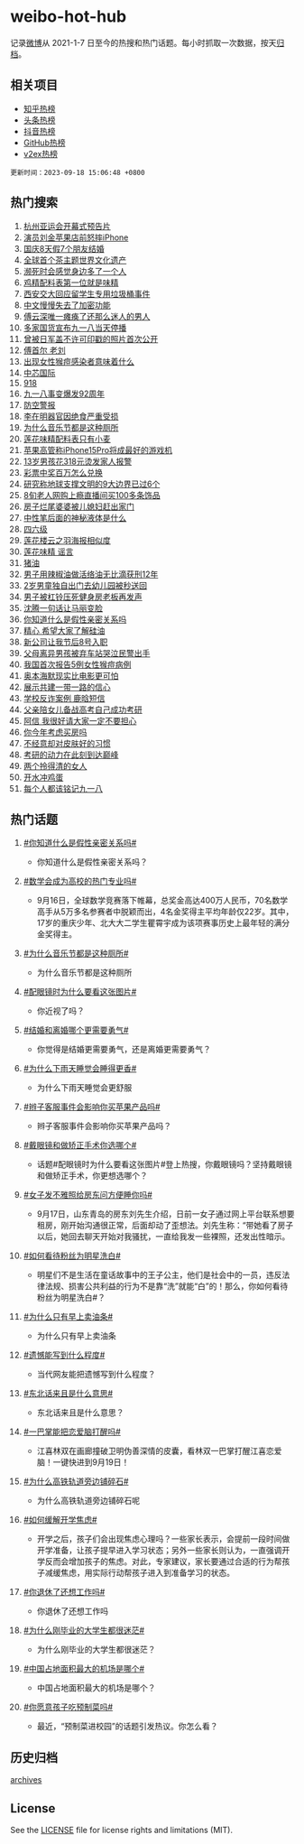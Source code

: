 # weibo-hot-hub

记录[微博](https://www.weibo.com)从 2021-1-7 日至今的热搜和热门话题。每小时抓取一次数据，按天[归档](archives)。

## 相关项目

- [知乎热榜](https://github.com/lonnyzhang423/zhihu-hot-hub)
- [头条热榜](https://github.com/lonnyzhang423/toutiao-hot-hub)
- [抖音热榜](https://github.com/lonnyzhang423/douyin-hot-hub)
- [GitHub热榜](https://github.com/lonnyzhang423/github-hot-hub)
- [v2ex热榜](https://github.com/lonnyzhang423/v2ex-hot-hub)


`更新时间：2023-09-18 15:06:48 +0800`

## 热门搜索

1. [杭州亚运会开幕式预告片](https://m.weibo.cn/search?containerid=100103type%3D1%26t%3D10%26q%3D%23%E6%9D%AD%E5%B7%9E%E4%BA%9A%E8%BF%90%E4%BC%9A%E5%BC%80%E5%B9%95%E5%BC%8F%E9%A2%84%E5%91%8A%E7%89%87%23&stream_entry_id=51&isnewpage=1&extparam=seat%3D1%26pos%3D0%26c_type%3D51%26dgr%3D0%26cate%3D10103%26stream_entry_id%3D51%26filter_type%3Drealtimehot%26display_time%3D1695020807%26pre_seqid%3D1695020807382922664169)
1. [演员刘金苹果店前怒摔iPhone](https://m.weibo.cn/search?containerid=100103type%3D1%26t%3D10%26q%3D%23%E6%BC%94%E5%91%98%E5%88%98%E9%87%91%E8%8B%B9%E6%9E%9C%E5%BA%97%E5%89%8D%E6%80%92%E6%91%94iPhone%23&stream_entry_id=31&isnewpage=1&extparam=seat%3D1%26pos%3D0%26c_type%3D31%26cate%3D5001%26dgr%3D0%26realpos%3D1%26lcate%3D5001%26flag%3D1%26band_rank%3D1%26filter_type%3Drealtimehot%26stream_entry_id%3D31%26q%3D%2523%25E6%25BC%2594%25E5%2591%2598%25E5%2588%2598%25E9%2587%2591%25E8%258B%25B9%25E6%259E%259C%25E5%25BA%2597%25E5%2589%258D%25E6%2580%2592%25E6%2591%2594iPhone%2523%26display_time%3D1695020807%26pre_seqid%3D1695020807382922664169)
1. [国庆8天假7个朋友结婚](https://m.weibo.cn/search?containerid=100103type%3D1%26t%3D10%26q%3D%23%E5%9B%BD%E5%BA%868%E5%A4%A9%E5%81%877%E4%B8%AA%E6%9C%8B%E5%8F%8B%E7%BB%93%E5%A9%9A%23&stream_entry_id=31&isnewpage=1&extparam=seat%3D1%26pos%3D1%26c_type%3D31%26cate%3D5001%26dgr%3D0%26realpos%3D2%26lcate%3D5001%26flag%3D2%26band_rank%3D2%26filter_type%3Drealtimehot%26stream_entry_id%3D31%26q%3D%2523%25E5%259B%25BD%25E5%25BA%25868%25E5%25A4%25A9%25E5%2581%25877%25E4%25B8%25AA%25E6%259C%258B%25E5%258F%258B%25E7%25BB%2593%25E5%25A9%259A%2523%26display_time%3D1695020807%26pre_seqid%3D1695020807382922664169)
1. [全球首个茶主题世界文化遗产](https://m.weibo.cn/search?containerid=100103type%3D1%26t%3D10%26q%3D%23%E5%85%A8%E7%90%83%E9%A6%96%E4%B8%AA%E8%8C%B6%E4%B8%BB%E9%A2%98%E4%B8%96%E7%95%8C%E6%96%87%E5%8C%96%E9%81%97%E4%BA%A7%23&stream_entry_id=31&isnewpage=1&extparam=seat%3D1%26pos%3D2%26c_type%3D31%26cate%3D5001%26dgr%3D0%26realpos%3D3%26lcate%3D5001%26flag%3D0%26band_rank%3D3%26filter_type%3Drealtimehot%26stream_entry_id%3D31%26q%3D%2523%25E5%2585%25A8%25E7%2590%2583%25E9%25A6%2596%25E4%25B8%25AA%25E8%258C%25B6%25E4%25B8%25BB%25E9%25A2%2598%25E4%25B8%2596%25E7%2595%258C%25E6%2596%2587%25E5%258C%2596%25E9%2581%2597%25E4%25BA%25A7%2523%26display_time%3D1695020807%26pre_seqid%3D1695020807382922664169)
1. [濒死时会感觉身边多了一个人](https://m.weibo.cn/search?containerid=100103type%3D1%26t%3D10%26q%3D%E6%BF%92%E6%AD%BB%E6%97%B6%E4%BC%9A%E6%84%9F%E8%A7%89%E8%BA%AB%E8%BE%B9%E5%A4%9A%E4%BA%86%E4%B8%80%E4%B8%AA%E4%BA%BA&stream_entry_id=31&isnewpage=1&extparam=seat%3D1%26pos%3D3%26c_type%3D31%26cate%3D5001%26dgr%3D0%26realpos%3D4%26lcate%3D5001%26flag%3D0%26band_rank%3D4%26filter_type%3Drealtimehot%26stream_entry_id%3D31%26q%3D%25E6%25BF%2592%25E6%25AD%25BB%25E6%2597%25B6%25E4%25BC%259A%25E6%2584%259F%25E8%25A7%2589%25E8%25BA%25AB%25E8%25BE%25B9%25E5%25A4%259A%25E4%25BA%2586%25E4%25B8%2580%25E4%25B8%25AA%25E4%25BA%25BA%26display_time%3D1695020807%26pre_seqid%3D1695020807382922664169)
1. [鸡精配料表第一位就是味精](https://m.weibo.cn/search?containerid=100103type%3D1%26t%3D10%26q%3D%E9%B8%A1%E7%B2%BE%E9%85%8D%E6%96%99%E8%A1%A8%E7%AC%AC%E4%B8%80%E4%BD%8D%E5%B0%B1%E6%98%AF%E5%91%B3%E7%B2%BE&stream_entry_id=31&isnewpage=1&extparam=seat%3D1%26pos%3D4%26c_type%3D31%26cate%3D5001%26dgr%3D0%26realpos%3D5%26lcate%3D5001%26flag%3D1%26band_rank%3D5%26filter_type%3Drealtimehot%26stream_entry_id%3D31%26q%3D%25E9%25B8%25A1%25E7%25B2%25BE%25E9%2585%258D%25E6%2596%2599%25E8%25A1%25A8%25E7%25AC%25AC%25E4%25B8%2580%25E4%25BD%258D%25E5%25B0%25B1%25E6%2598%25AF%25E5%2591%25B3%25E7%25B2%25BE%26display_time%3D1695020807%26pre_seqid%3D1695020807382922664169)
1. [西安交大回应留学生专用垃圾桶事件](https://m.weibo.cn/search?containerid=100103type%3D1%26t%3D10%26q%3D%23%E8%A5%BF%E5%AE%89%E4%BA%A4%E5%A4%A7%E5%9B%9E%E5%BA%94%E7%95%99%E5%AD%A6%E7%94%9F%E4%B8%93%E7%94%A8%E5%9E%83%E5%9C%BE%E6%A1%B6%E4%BA%8B%E4%BB%B6%23&stream_entry_id=31&isnewpage=1&extparam=seat%3D1%26pos%3D5%26c_type%3D31%26cate%3D5001%26dgr%3D0%26realpos%3D6%26lcate%3D5001%26flag%3D0%26band_rank%3D6%26filter_type%3Drealtimehot%26stream_entry_id%3D31%26q%3D%2523%25E8%25A5%25BF%25E5%25AE%2589%25E4%25BA%25A4%25E5%25A4%25A7%25E5%259B%259E%25E5%25BA%2594%25E7%2595%2599%25E5%25AD%25A6%25E7%2594%259F%25E4%25B8%2593%25E7%2594%25A8%25E5%259E%2583%25E5%259C%25BE%25E6%25A1%25B6%25E4%25BA%258B%25E4%25BB%25B6%2523%26display_time%3D1695020807%26pre_seqid%3D1695020807382922664169)
1. [中文慢慢失去了加密功能](https://m.weibo.cn/search?containerid=100103type%3D1%26t%3D10%26q%3D%E4%B8%AD%E6%96%87%E6%85%A2%E6%85%A2%E5%A4%B1%E5%8E%BB%E4%BA%86%E5%8A%A0%E5%AF%86%E5%8A%9F%E8%83%BD&stream_entry_id=31&isnewpage=1&extparam=seat%3D1%26pos%3D6%26c_type%3D31%26cate%3D5001%26dgr%3D0%26realpos%3D7%26lcate%3D5001%26flag%3D0%26band_rank%3D7%26filter_type%3Drealtimehot%26stream_entry_id%3D31%26q%3D%25E4%25B8%25AD%25E6%2596%2587%25E6%2585%25A2%25E6%2585%25A2%25E5%25A4%25B1%25E5%258E%25BB%25E4%25BA%2586%25E5%258A%25A0%25E5%25AF%2586%25E5%258A%259F%25E8%2583%25BD%26display_time%3D1695020807%26pre_seqid%3D1695020807382922664169)
1. [傅云深唯一瘫痪了还那么迷人的男人](https://m.weibo.cn/search?containerid=100103type%3D1%26t%3D10%26q%3D%23%E5%82%85%E4%BA%91%E6%B7%B1%E5%94%AF%E4%B8%80%E7%98%AB%E7%97%AA%E4%BA%86%E8%BF%98%E9%82%A3%E4%B9%88%E8%BF%B7%E4%BA%BA%E7%9A%84%E7%94%B7%E4%BA%BA%23&stream_entry_id=31&isnewpage=1&extparam=seat%3D1%26pos%3D7%26c_type%3D31%26cate%3D5001%26dgr%3D0%26realpos%3D8%26lcate%3D5001%26flag%3D1%26band_rank%3D8%26filter_type%3Drealtimehot%26stream_entry_id%3D31%26q%3D%2523%25E5%2582%2585%25E4%25BA%2591%25E6%25B7%25B1%25E5%2594%25AF%25E4%25B8%2580%25E7%2598%25AB%25E7%2597%25AA%25E4%25BA%2586%25E8%25BF%2598%25E9%2582%25A3%25E4%25B9%2588%25E8%25BF%25B7%25E4%25BA%25BA%25E7%259A%2584%25E7%2594%25B7%25E4%25BA%25BA%2523%26display_time%3D1695020807%26pre_seqid%3D1695020807382922664169)
1. [多家国货宣布九一八当天停播](https://m.weibo.cn/search?containerid=100103type%3D1%26t%3D10%26q%3D%23%E5%A4%9A%E5%AE%B6%E5%9B%BD%E8%B4%A7%E5%AE%A3%E5%B8%83%E4%B9%9D%E4%B8%80%E5%85%AB%E5%BD%93%E5%A4%A9%E5%81%9C%E6%92%AD%23&stream_entry_id=31&isnewpage=1&extparam=seat%3D1%26pos%3D8%26c_type%3D31%26cate%3D5001%26dgr%3D0%26realpos%3D9%26lcate%3D5001%26flag%3D0%26band_rank%3D9%26filter_type%3Drealtimehot%26stream_entry_id%3D31%26q%3D%2523%25E5%25A4%259A%25E5%25AE%25B6%25E5%259B%25BD%25E8%25B4%25A7%25E5%25AE%25A3%25E5%25B8%2583%25E4%25B9%259D%25E4%25B8%2580%25E5%2585%25AB%25E5%25BD%2593%25E5%25A4%25A9%25E5%2581%259C%25E6%2592%25AD%2523%26display_time%3D1695020807%26pre_seqid%3D1695020807382922664169)
1. [曾被日军盖不许可印戳的照片首次公开](https://m.weibo.cn/search?containerid=100103type%3D1%26t%3D10%26q%3D%23%E6%9B%BE%E8%A2%AB%E6%97%A5%E5%86%9B%E7%9B%96%E4%B8%8D%E8%AE%B8%E5%8F%AF%E5%8D%B0%E6%88%B3%E7%9A%84%E7%85%A7%E7%89%87%E9%A6%96%E6%AC%A1%E5%85%AC%E5%BC%80%23&stream_entry_id=31&isnewpage=1&extparam=seat%3D1%26pos%3D9%26c_type%3D31%26cate%3D5001%26dgr%3D0%26realpos%3D10%26lcate%3D5001%26flag%3D0%26band_rank%3D10%26filter_type%3Drealtimehot%26stream_entry_id%3D31%26q%3D%2523%25E6%259B%25BE%25E8%25A2%25AB%25E6%2597%25A5%25E5%2586%259B%25E7%259B%2596%25E4%25B8%258D%25E8%25AE%25B8%25E5%258F%25AF%25E5%258D%25B0%25E6%2588%25B3%25E7%259A%2584%25E7%2585%25A7%25E7%2589%2587%25E9%25A6%2596%25E6%25AC%25A1%25E5%2585%25AC%25E5%25BC%2580%2523%26display_time%3D1695020807%26pre_seqid%3D1695020807382922664169)
1. [傅首尔 老刘](https://m.weibo.cn/search?containerid=100103type%3D1%26t%3D10%26q%3D%E5%82%85%E9%A6%96%E5%B0%94+%E8%80%81%E5%88%98&stream_entry_id=31&isnewpage=1&extparam=seat%3D1%26pos%3D10%26c_type%3D31%26cate%3D5001%26dgr%3D0%26realpos%3D11%26lcate%3D5001%26flag%3D2%26band_rank%3D11%26filter_type%3Drealtimehot%26stream_entry_id%3D31%26q%3D%25E5%2582%2585%25E9%25A6%2596%25E5%25B0%2594%2520%25E8%2580%2581%25E5%2588%2598%26display_time%3D1695020807%26pre_seqid%3D1695020807382922664169)
1. [出现女性猴痘感染者意味着什么](https://m.weibo.cn/search?containerid=100103type%3D1%26t%3D10%26q%3D%23%E5%87%BA%E7%8E%B0%E5%A5%B3%E6%80%A7%E7%8C%B4%E7%97%98%E6%84%9F%E6%9F%93%E8%80%85%E6%84%8F%E5%91%B3%E7%9D%80%E4%BB%80%E4%B9%88%23&stream_entry_id=31&isnewpage=1&extparam=seat%3D1%26pos%3D11%26c_type%3D31%26cate%3D5001%26dgr%3D0%26realpos%3D12%26lcate%3D5001%26flag%3D1%26band_rank%3D12%26filter_type%3Drealtimehot%26stream_entry_id%3D31%26q%3D%2523%25E5%2587%25BA%25E7%258E%25B0%25E5%25A5%25B3%25E6%2580%25A7%25E7%258C%25B4%25E7%2597%2598%25E6%2584%259F%25E6%259F%2593%25E8%2580%2585%25E6%2584%258F%25E5%2591%25B3%25E7%259D%2580%25E4%25BB%2580%25E4%25B9%2588%2523%26display_time%3D1695020807%26pre_seqid%3D1695020807382922664169)
1. [中芯国际](https://m.weibo.cn/search?containerid=100103type%3D1%26t%3D10%26q%3D%E4%B8%AD%E8%8A%AF%E5%9B%BD%E9%99%85&stream_entry_id=31&isnewpage=1&extparam=seat%3D1%26pos%3D12%26c_type%3D31%26cate%3D5001%26dgr%3D0%26realpos%3D13%26lcate%3D5001%26flag%3D1%26band_rank%3D13%26filter_type%3Drealtimehot%26stream_entry_id%3D31%26q%3D%25E4%25B8%25AD%25E8%258A%25AF%25E5%259B%25BD%25E9%2599%2585%26display_time%3D1695020807%26pre_seqid%3D1695020807382922664169)
1. [918](https://m.weibo.cn/search?containerid=100103type%3D1%26t%3D10%26q%3D%23918%23&stream_entry_id=31&isnewpage=1&extparam=seat%3D1%26pos%3D13%26c_type%3D31%26cate%3D5001%26dgr%3D0%26realpos%3D14%26lcate%3D5001%26flag%3D0%26band_rank%3D14%26filter_type%3Drealtimehot%26stream_entry_id%3D31%26q%3D%2523918%2523%26display_time%3D1695020807%26pre_seqid%3D1695020807382922664169)
1. [九一八事变爆发92周年](https://m.weibo.cn/search?containerid=100103type%3D1%26t%3D10%26q%3D%23%E4%B9%9D%E4%B8%80%E5%85%AB%E4%BA%8B%E5%8F%98%E7%88%86%E5%8F%9192%E5%91%A8%E5%B9%B4%23&stream_entry_id=31&isnewpage=1&extparam=seat%3D1%26pos%3D14%26c_type%3D31%26cate%3D5001%26dgr%3D0%26realpos%3D15%26lcate%3D5001%26flag%3D0%26band_rank%3D15%26filter_type%3Drealtimehot%26stream_entry_id%3D31%26q%3D%2523%25E4%25B9%259D%25E4%25B8%2580%25E5%2585%25AB%25E4%25BA%258B%25E5%258F%2598%25E7%2588%2586%25E5%258F%259192%25E5%2591%25A8%25E5%25B9%25B4%2523%26display_time%3D1695020807%26pre_seqid%3D1695020807382922664169)
1. [防空警报](https://m.weibo.cn/search?containerid=100103type%3D1%26t%3D10%26q%3D%E9%98%B2%E7%A9%BA%E8%AD%A6%E6%8A%A5&stream_entry_id=31&isnewpage=1&extparam=seat%3D1%26pos%3D15%26c_type%3D31%26cate%3D5001%26dgr%3D0%26realpos%3D16%26lcate%3D5001%26flag%3D0%26band_rank%3D16%26filter_type%3Drealtimehot%26stream_entry_id%3D31%26q%3D%25E9%2598%25B2%25E7%25A9%25BA%25E8%25AD%25A6%25E6%258A%25A5%26display_time%3D1695020807%26pre_seqid%3D1695020807382922664169)
1. [李在明器官因绝食严重受损](https://m.weibo.cn/search?containerid=100103type%3D1%26t%3D10%26q%3D%23%E6%9D%8E%E5%9C%A8%E6%98%8E%E5%99%A8%E5%AE%98%E5%9B%A0%E7%BB%9D%E9%A3%9F%E4%B8%A5%E9%87%8D%E5%8F%97%E6%8D%9F%23&stream_entry_id=31&isnewpage=1&extparam=seat%3D1%26pos%3D16%26c_type%3D31%26cate%3D5001%26dgr%3D0%26realpos%3D17%26lcate%3D5001%26flag%3D0%26band_rank%3D17%26filter_type%3Drealtimehot%26stream_entry_id%3D31%26q%3D%2523%25E6%259D%258E%25E5%259C%25A8%25E6%2598%258E%25E5%2599%25A8%25E5%25AE%2598%25E5%259B%25A0%25E7%25BB%259D%25E9%25A3%259F%25E4%25B8%25A5%25E9%2587%258D%25E5%258F%2597%25E6%258D%259F%2523%26display_time%3D1695020807%26pre_seqid%3D1695020807382922664169)
1. [为什么音乐节都是这种厕所](https://m.weibo.cn/search?containerid=100103type%3D1%26t%3D10%26q%3D%23%E4%B8%BA%E4%BB%80%E4%B9%88%E9%9F%B3%E4%B9%90%E8%8A%82%E9%83%BD%E6%98%AF%E8%BF%99%E7%A7%8D%E5%8E%95%E6%89%80%23&stream_entry_id=31&isnewpage=1&extparam=seat%3D1%26pos%3D17%26c_type%3D31%26cate%3D5001%26dgr%3D0%26realpos%3D18%26lcate%3D5001%26flag%3D0%26band_rank%3D18%26filter_type%3Drealtimehot%26stream_entry_id%3D31%26q%3D%2523%25E4%25B8%25BA%25E4%25BB%2580%25E4%25B9%2588%25E9%259F%25B3%25E4%25B9%2590%25E8%258A%2582%25E9%2583%25BD%25E6%2598%25AF%25E8%25BF%2599%25E7%25A7%258D%25E5%258E%2595%25E6%2589%2580%2523%26display_time%3D1695020807%26pre_seqid%3D1695020807382922664169)
1. [莲花味精配料表只有小麦](https://m.weibo.cn/search?containerid=100103type%3D1%26t%3D10%26q%3D%23%E8%8E%B2%E8%8A%B1%E5%91%B3%E7%B2%BE%E9%85%8D%E6%96%99%E8%A1%A8%E5%8F%AA%E6%9C%89%E5%B0%8F%E9%BA%A6%23&stream_entry_id=31&isnewpage=1&extparam=seat%3D1%26pos%3D18%26c_type%3D31%26cate%3D5001%26dgr%3D0%26realpos%3D19%26lcate%3D5001%26flag%3D1%26band_rank%3D19%26filter_type%3Drealtimehot%26stream_entry_id%3D31%26q%3D%2523%25E8%258E%25B2%25E8%258A%25B1%25E5%2591%25B3%25E7%25B2%25BE%25E9%2585%258D%25E6%2596%2599%25E8%25A1%25A8%25E5%258F%25AA%25E6%259C%2589%25E5%25B0%258F%25E9%25BA%25A6%2523%26display_time%3D1695020807%26pre_seqid%3D1695020807382922664169)
1. [苹果高管称iPhone15Pro将成最好的游戏机](https://m.weibo.cn/search?containerid=100103type%3D1%26t%3D10%26q%3D%23%E8%8B%B9%E6%9E%9C%E9%AB%98%E7%AE%A1%E7%A7%B0iPhone15Pro%E5%B0%86%E6%88%90%E6%9C%80%E5%A5%BD%E7%9A%84%E6%B8%B8%E6%88%8F%E6%9C%BA%23&stream_entry_id=31&isnewpage=1&extparam=seat%3D1%26pos%3D19%26c_type%3D31%26cate%3D5001%26dgr%3D0%26realpos%3D20%26lcate%3D5001%26flag%3D0%26band_rank%3D20%26filter_type%3Drealtimehot%26stream_entry_id%3D31%26q%3D%2523%25E8%258B%25B9%25E6%259E%259C%25E9%25AB%2598%25E7%25AE%25A1%25E7%25A7%25B0iPhone15Pro%25E5%25B0%2586%25E6%2588%2590%25E6%259C%2580%25E5%25A5%25BD%25E7%259A%2584%25E6%25B8%25B8%25E6%2588%258F%25E6%259C%25BA%2523%26display_time%3D1695020807%26pre_seqid%3D1695020807382922664169)
1. [13岁男孩花318元烫发家人报警](https://m.weibo.cn/search?containerid=100103type%3D1%26t%3D10%26q%3D%2313%E5%B2%81%E7%94%B7%E5%AD%A9%E8%8A%B1318%E5%85%83%E7%83%AB%E5%8F%91%E5%AE%B6%E4%BA%BA%E6%8A%A5%E8%AD%A6%23&stream_entry_id=31&isnewpage=1&extparam=seat%3D1%26pos%3D20%26c_type%3D31%26cate%3D5001%26dgr%3D0%26realpos%3D21%26lcate%3D5001%26flag%3D1%26band_rank%3D21%26filter_type%3Drealtimehot%26stream_entry_id%3D31%26q%3D%252313%25E5%25B2%2581%25E7%2594%25B7%25E5%25AD%25A9%25E8%258A%25B1318%25E5%2585%2583%25E7%2583%25AB%25E5%258F%2591%25E5%25AE%25B6%25E4%25BA%25BA%25E6%258A%25A5%25E8%25AD%25A6%2523%26display_time%3D1695020807%26pre_seqid%3D1695020807382922664169)
1. [彩票中奖百万怎么兑换](https://m.weibo.cn/search?containerid=100103type%3D1%26t%3D10%26q%3D%23%E5%BD%A9%E7%A5%A8%E4%B8%AD%E5%A5%96%E7%99%BE%E4%B8%87%E6%80%8E%E4%B9%88%E5%85%91%E6%8D%A2%23&stream_entry_id=31&isnewpage=1&extparam=seat%3D1%26pos%3D21%26c_type%3D31%26cate%3D5001%26dgr%3D0%26realpos%3D22%26lcate%3D5001%26flag%3D1%26band_rank%3D22%26filter_type%3Drealtimehot%26stream_entry_id%3D31%26q%3D%2523%25E5%25BD%25A9%25E7%25A5%25A8%25E4%25B8%25AD%25E5%25A5%2596%25E7%2599%25BE%25E4%25B8%2587%25E6%2580%258E%25E4%25B9%2588%25E5%2585%2591%25E6%258D%25A2%2523%26display_time%3D1695020807%26pre_seqid%3D1695020807382922664169)
1. [研究称地球支撑文明的9大边界已过6个](https://m.weibo.cn/search?containerid=100103type%3D1%26t%3D10%26q%3D%23%E7%A0%94%E7%A9%B6%E7%A7%B0%E5%9C%B0%E7%90%83%E6%94%AF%E6%92%91%E6%96%87%E6%98%8E%E7%9A%849%E5%A4%A7%E8%BE%B9%E7%95%8C%E5%B7%B2%E8%BF%876%E4%B8%AA%23&stream_entry_id=31&isnewpage=1&extparam=seat%3D1%26pos%3D22%26c_type%3D31%26cate%3D5001%26dgr%3D0%26realpos%3D23%26lcate%3D5001%26flag%3D1%26band_rank%3D23%26filter_type%3Drealtimehot%26stream_entry_id%3D31%26q%3D%2523%25E7%25A0%2594%25E7%25A9%25B6%25E7%25A7%25B0%25E5%259C%25B0%25E7%2590%2583%25E6%2594%25AF%25E6%2592%2591%25E6%2596%2587%25E6%2598%258E%25E7%259A%25849%25E5%25A4%25A7%25E8%25BE%25B9%25E7%2595%258C%25E5%25B7%25B2%25E8%25BF%25876%25E4%25B8%25AA%2523%26display_time%3D1695020807%26pre_seqid%3D1695020807382922664169)
1. [8旬老人网购上瘾直播间买100多条饰品](https://m.weibo.cn/search?containerid=100103type%3D1%26t%3D10%26q%3D%238%E6%97%AC%E8%80%81%E4%BA%BA%E7%BD%91%E8%B4%AD%E4%B8%8A%E7%98%BE%E7%9B%B4%E6%92%AD%E9%97%B4%E4%B9%B0100%E5%A4%9A%E6%9D%A1%E9%A5%B0%E5%93%81%23&stream_entry_id=31&isnewpage=1&extparam=seat%3D1%26pos%3D23%26c_type%3D31%26cate%3D5001%26dgr%3D0%26realpos%3D24%26lcate%3D5001%26flag%3D1%26band_rank%3D24%26filter_type%3Drealtimehot%26stream_entry_id%3D31%26q%3D%25238%25E6%2597%25AC%25E8%2580%2581%25E4%25BA%25BA%25E7%25BD%2591%25E8%25B4%25AD%25E4%25B8%258A%25E7%2598%25BE%25E7%259B%25B4%25E6%2592%25AD%25E9%2597%25B4%25E4%25B9%25B0100%25E5%25A4%259A%25E6%259D%25A1%25E9%25A5%25B0%25E5%2593%2581%2523%26display_time%3D1695020807%26pre_seqid%3D1695020807382922664169)
1. [房子烂尾婆婆被儿媳妇赶出家门](https://m.weibo.cn/search?containerid=100103type%3D1%26t%3D10%26q%3D%23%E6%88%BF%E5%AD%90%E7%83%82%E5%B0%BE%E5%A9%86%E5%A9%86%E8%A2%AB%E5%84%BF%E5%AA%B3%E5%A6%87%E8%B5%B6%E5%87%BA%E5%AE%B6%E9%97%A8%23&stream_entry_id=31&isnewpage=1&extparam=seat%3D1%26pos%3D24%26c_type%3D31%26cate%3D5001%26dgr%3D0%26realpos%3D25%26lcate%3D5001%26flag%3D0%26band_rank%3D25%26filter_type%3Drealtimehot%26stream_entry_id%3D31%26q%3D%2523%25E6%2588%25BF%25E5%25AD%2590%25E7%2583%2582%25E5%25B0%25BE%25E5%25A9%2586%25E5%25A9%2586%25E8%25A2%25AB%25E5%2584%25BF%25E5%25AA%25B3%25E5%25A6%2587%25E8%25B5%25B6%25E5%2587%25BA%25E5%25AE%25B6%25E9%2597%25A8%2523%26display_time%3D1695020807%26pre_seqid%3D1695020807382922664169)
1. [中性笔后面的神秘液体是什么](https://m.weibo.cn/search?containerid=100103type%3D1%26t%3D10%26q%3D%23%E4%B8%AD%E6%80%A7%E7%AC%94%E5%90%8E%E9%9D%A2%E7%9A%84%E7%A5%9E%E7%A7%98%E6%B6%B2%E4%BD%93%E6%98%AF%E4%BB%80%E4%B9%88%23&stream_entry_id=31&isnewpage=1&extparam=seat%3D1%26pos%3D25%26c_type%3D31%26cate%3D5001%26dgr%3D0%26realpos%3D26%26lcate%3D5001%26flag%3D1%26band_rank%3D26%26filter_type%3Drealtimehot%26stream_entry_id%3D31%26q%3D%2523%25E4%25B8%25AD%25E6%2580%25A7%25E7%25AC%2594%25E5%2590%258E%25E9%259D%25A2%25E7%259A%2584%25E7%25A5%259E%25E7%25A7%2598%25E6%25B6%25B2%25E4%25BD%2593%25E6%2598%25AF%25E4%25BB%2580%25E4%25B9%2588%2523%26display_time%3D1695020807%26pre_seqid%3D1695020807382922664169)
1. [四六级](https://m.weibo.cn/search?containerid=100103type%3D1%26t%3D10%26q%3D%E5%9B%9B%E5%85%AD%E7%BA%A7&stream_entry_id=31&isnewpage=1&extparam=seat%3D1%26pos%3D26%26c_type%3D31%26cate%3D5001%26dgr%3D0%26realpos%3D27%26lcate%3D5001%26flag%3D0%26band_rank%3D27%26filter_type%3Drealtimehot%26stream_entry_id%3D31%26q%3D%25E5%259B%259B%25E5%2585%25AD%25E7%25BA%25A7%26display_time%3D1695020807%26pre_seqid%3D1695020807382922664169)
1. [莲花楼云之羽海报相似度](https://m.weibo.cn/search?containerid=100103type%3D1%26t%3D10%26q%3D%23%E8%8E%B2%E8%8A%B1%E6%A5%BC%E4%BA%91%E4%B9%8B%E7%BE%BD%E6%B5%B7%E6%8A%A5%E7%9B%B8%E4%BC%BC%E5%BA%A6%23&stream_entry_id=31&isnewpage=1&extparam=seat%3D1%26pos%3D27%26c_type%3D31%26cate%3D5001%26dgr%3D0%26realpos%3D28%26lcate%3D5001%26flag%3D0%26band_rank%3D28%26filter_type%3Drealtimehot%26stream_entry_id%3D31%26q%3D%2523%25E8%258E%25B2%25E8%258A%25B1%25E6%25A5%25BC%25E4%25BA%2591%25E4%25B9%258B%25E7%25BE%25BD%25E6%25B5%25B7%25E6%258A%25A5%25E7%259B%25B8%25E4%25BC%25BC%25E5%25BA%25A6%2523%26display_time%3D1695020807%26pre_seqid%3D1695020807382922664169)
1. [莲花味精 谣言](https://m.weibo.cn/search?containerid=100103type%3D1%26t%3D10%26q%3D%E8%8E%B2%E8%8A%B1%E5%91%B3%E7%B2%BE+%E8%B0%A3%E8%A8%80&stream_entry_id=31&isnewpage=1&extparam=seat%3D1%26pos%3D28%26c_type%3D31%26cate%3D5001%26dgr%3D0%26realpos%3D29%26lcate%3D5001%26flag%3D0%26band_rank%3D29%26filter_type%3Drealtimehot%26stream_entry_id%3D31%26q%3D%25E8%258E%25B2%25E8%258A%25B1%25E5%2591%25B3%25E7%25B2%25BE%2520%25E8%25B0%25A3%25E8%25A8%2580%26display_time%3D1695020807%26pre_seqid%3D1695020807382922664169)
1. [猪油](https://m.weibo.cn/search?containerid=100103type%3D1%26t%3D10%26q%3D%E7%8C%AA%E6%B2%B9&stream_entry_id=31&isnewpage=1&extparam=seat%3D1%26pos%3D29%26c_type%3D31%26cate%3D5001%26dgr%3D0%26realpos%3D30%26lcate%3D5001%26flag%3D1%26band_rank%3D30%26filter_type%3Drealtimehot%26stream_entry_id%3D31%26q%3D%25E7%258C%25AA%25E6%25B2%25B9%26display_time%3D1695020807%26pre_seqid%3D1695020807382922664169)
1. [男子用辣椒油做活络油无比滴获刑12年](https://m.weibo.cn/search?containerid=100103type%3D1%26t%3D10%26q%3D%23%E7%94%B7%E5%AD%90%E7%94%A8%E8%BE%A3%E6%A4%92%E6%B2%B9%E5%81%9A%E6%B4%BB%E7%BB%9C%E6%B2%B9%E6%97%A0%E6%AF%94%E6%BB%B4%E8%8E%B7%E5%88%9112%E5%B9%B4%23&stream_entry_id=31&isnewpage=1&extparam=seat%3D1%26pos%3D30%26c_type%3D31%26cate%3D5001%26dgr%3D0%26realpos%3D31%26lcate%3D5001%26flag%3D1%26band_rank%3D31%26filter_type%3Drealtimehot%26stream_entry_id%3D31%26q%3D%2523%25E7%2594%25B7%25E5%25AD%2590%25E7%2594%25A8%25E8%25BE%25A3%25E6%25A4%2592%25E6%25B2%25B9%25E5%2581%259A%25E6%25B4%25BB%25E7%25BB%259C%25E6%25B2%25B9%25E6%2597%25A0%25E6%25AF%2594%25E6%25BB%25B4%25E8%258E%25B7%25E5%2588%259112%25E5%25B9%25B4%2523%26display_time%3D1695020807%26pre_seqid%3D1695020807382922664169)
1. [2岁男童独自出门去幼儿园被秒送回](https://m.weibo.cn/search?containerid=100103type%3D1%26t%3D10%26q%3D%232%E5%B2%81%E7%94%B7%E7%AB%A5%E7%8B%AC%E8%87%AA%E5%87%BA%E9%97%A8%E5%8E%BB%E5%B9%BC%E5%84%BF%E5%9B%AD%E8%A2%AB%E7%A7%92%E9%80%81%E5%9B%9E%23&stream_entry_id=31&isnewpage=1&extparam=seat%3D1%26pos%3D31%26c_type%3D31%26cate%3D5001%26dgr%3D0%26realpos%3D32%26lcate%3D5001%26flag%3D32768%26band_rank%3D32%26filter_type%3Drealtimehot%26stream_entry_id%3D31%26q%3D%25232%25E5%25B2%2581%25E7%2594%25B7%25E7%25AB%25A5%25E7%258B%25AC%25E8%2587%25AA%25E5%2587%25BA%25E9%2597%25A8%25E5%258E%25BB%25E5%25B9%25BC%25E5%2584%25BF%25E5%259B%25AD%25E8%25A2%25AB%25E7%25A7%2592%25E9%2580%2581%25E5%259B%259E%2523%26display_time%3D1695020807%26pre_seqid%3D1695020807382922664169)
1. [男子被杠铃压死健身房老板再发声](https://m.weibo.cn/search?containerid=100103type%3D1%26t%3D10%26q%3D%23%E7%94%B7%E5%AD%90%E8%A2%AB%E6%9D%A0%E9%93%83%E5%8E%8B%E6%AD%BB%E5%81%A5%E8%BA%AB%E6%88%BF%E8%80%81%E6%9D%BF%E5%86%8D%E5%8F%91%E5%A3%B0%23&stream_entry_id=31&isnewpage=1&extparam=seat%3D1%26pos%3D32%26c_type%3D31%26cate%3D5001%26dgr%3D0%26realpos%3D33%26lcate%3D5001%26flag%3D0%26band_rank%3D33%26filter_type%3Drealtimehot%26stream_entry_id%3D31%26q%3D%2523%25E7%2594%25B7%25E5%25AD%2590%25E8%25A2%25AB%25E6%259D%25A0%25E9%2593%2583%25E5%258E%258B%25E6%25AD%25BB%25E5%2581%25A5%25E8%25BA%25AB%25E6%2588%25BF%25E8%2580%2581%25E6%259D%25BF%25E5%2586%258D%25E5%258F%2591%25E5%25A3%25B0%2523%26display_time%3D1695020807%26pre_seqid%3D1695020807382922664169)
1. [沈腾一句话让马丽变脸](https://m.weibo.cn/search?containerid=100103type%3D1%26t%3D10%26q%3D%23%E6%B2%88%E8%85%BE%E4%B8%80%E5%8F%A5%E8%AF%9D%E8%AE%A9%E9%A9%AC%E4%B8%BD%E5%8F%98%E8%84%B8%23&stream_entry_id=31&isnewpage=1&extparam=seat%3D1%26pos%3D33%26c_type%3D31%26cate%3D5001%26dgr%3D0%26realpos%3D34%26lcate%3D5001%26flag%3D1%26band_rank%3D34%26filter_type%3Drealtimehot%26stream_entry_id%3D31%26q%3D%2523%25E6%25B2%2588%25E8%2585%25BE%25E4%25B8%2580%25E5%258F%25A5%25E8%25AF%259D%25E8%25AE%25A9%25E9%25A9%25AC%25E4%25B8%25BD%25E5%258F%2598%25E8%2584%25B8%2523%26display_time%3D1695020807%26pre_seqid%3D1695020807382922664169)
1. [你知道什么是假性亲密关系吗](https://m.weibo.cn/search?containerid=100103type%3D1%26t%3D10%26q%3D%23%E4%BD%A0%E7%9F%A5%E9%81%93%E4%BB%80%E4%B9%88%E6%98%AF%E5%81%87%E6%80%A7%E4%BA%B2%E5%AF%86%E5%85%B3%E7%B3%BB%E5%90%97%23&stream_entry_id=31&isnewpage=1&extparam=seat%3D1%26pos%3D34%26c_type%3D31%26cate%3D5001%26dgr%3D0%26realpos%3D35%26lcate%3D5001%26flag%3D0%26band_rank%3D35%26filter_type%3Drealtimehot%26stream_entry_id%3D31%26q%3D%2523%25E4%25BD%25A0%25E7%259F%25A5%25E9%2581%2593%25E4%25BB%2580%25E4%25B9%2588%25E6%2598%25AF%25E5%2581%2587%25E6%2580%25A7%25E4%25BA%25B2%25E5%25AF%2586%25E5%2585%25B3%25E7%25B3%25BB%25E5%2590%2597%2523%26display_time%3D1695020807%26pre_seqid%3D1695020807382922664169)
1. [精心 希望大家了解硅油](https://m.weibo.cn/search?containerid=100103type%3D1%26t%3D10%26q%3D%E7%B2%BE%E5%BF%83+%E5%B8%8C%E6%9C%9B%E5%A4%A7%E5%AE%B6%E4%BA%86%E8%A7%A3%E7%A1%85%E6%B2%B9&stream_entry_id=31&isnewpage=1&extparam=seat%3D1%26pos%3D35%26c_type%3D31%26cate%3D5001%26dgr%3D0%26realpos%3D36%26lcate%3D5001%26flag%3D0%26band_rank%3D36%26filter_type%3Drealtimehot%26stream_entry_id%3D31%26q%3D%25E7%25B2%25BE%25E5%25BF%2583%2520%25E5%25B8%258C%25E6%259C%259B%25E5%25A4%25A7%25E5%25AE%25B6%25E4%25BA%2586%25E8%25A7%25A3%25E7%25A1%2585%25E6%25B2%25B9%26display_time%3D1695020807%26pre_seqid%3D1695020807382922664169)
1. [新公司让我节后8号入职](https://m.weibo.cn/search?containerid=100103type%3D1%26t%3D10%26q%3D%23%E6%96%B0%E5%85%AC%E5%8F%B8%E8%AE%A9%E6%88%91%E8%8A%82%E5%90%8E8%E5%8F%B7%E5%85%A5%E8%81%8C%23&stream_entry_id=31&isnewpage=1&extparam=seat%3D1%26pos%3D36%26c_type%3D31%26cate%3D5001%26dgr%3D0%26realpos%3D37%26lcate%3D5001%26flag%3D0%26band_rank%3D37%26filter_type%3Drealtimehot%26stream_entry_id%3D31%26q%3D%2523%25E6%2596%25B0%25E5%2585%25AC%25E5%258F%25B8%25E8%25AE%25A9%25E6%2588%2591%25E8%258A%2582%25E5%2590%258E8%25E5%258F%25B7%25E5%2585%25A5%25E8%2581%258C%2523%26display_time%3D1695020807%26pre_seqid%3D1695020807382922664169)
1. [父母离异男孩被弃车站哭泣民警出手](https://m.weibo.cn/search?containerid=100103type%3D1%26t%3D10%26q%3D%23%E7%88%B6%E6%AF%8D%E7%A6%BB%E5%BC%82%E7%94%B7%E5%AD%A9%E8%A2%AB%E5%BC%83%E8%BD%A6%E7%AB%99%E5%93%AD%E6%B3%A3%E6%B0%91%E8%AD%A6%E5%87%BA%E6%89%8B%23&stream_entry_id=31&isnewpage=1&extparam=seat%3D1%26pos%3D37%26c_type%3D31%26cate%3D5001%26dgr%3D0%26realpos%3D38%26lcate%3D5001%26flag%3D0%26band_rank%3D38%26filter_type%3Drealtimehot%26stream_entry_id%3D31%26q%3D%2523%25E7%2588%25B6%25E6%25AF%258D%25E7%25A6%25BB%25E5%25BC%2582%25E7%2594%25B7%25E5%25AD%25A9%25E8%25A2%25AB%25E5%25BC%2583%25E8%25BD%25A6%25E7%25AB%2599%25E5%2593%25AD%25E6%25B3%25A3%25E6%25B0%2591%25E8%25AD%25A6%25E5%2587%25BA%25E6%2589%258B%2523%26display_time%3D1695020807%26pre_seqid%3D1695020807382922664169)
1. [我国首次报告5例女性猴痘病例](https://m.weibo.cn/search?containerid=100103type%3D1%26t%3D10%26q%3D%23%E6%88%91%E5%9B%BD%E9%A6%96%E6%AC%A1%E6%8A%A5%E5%91%8A5%E4%BE%8B%E5%A5%B3%E6%80%A7%E7%8C%B4%E7%97%98%E7%97%85%E4%BE%8B%23&stream_entry_id=31&isnewpage=1&extparam=seat%3D1%26pos%3D38%26c_type%3D31%26cate%3D5001%26dgr%3D0%26realpos%3D39%26lcate%3D5001%26flag%3D0%26band_rank%3D39%26filter_type%3Drealtimehot%26stream_entry_id%3D31%26q%3D%2523%25E6%2588%2591%25E5%259B%25BD%25E9%25A6%2596%25E6%25AC%25A1%25E6%258A%25A5%25E5%2591%258A5%25E4%25BE%258B%25E5%25A5%25B3%25E6%2580%25A7%25E7%258C%25B4%25E7%2597%2598%25E7%2597%2585%25E4%25BE%258B%2523%26display_time%3D1695020807%26pre_seqid%3D1695020807382922664169)
1. [奥本海默现实比电影更可怕](https://m.weibo.cn/search?containerid=100103type%3D1%26t%3D10%26q%3D%23%E5%A5%A5%E6%9C%AC%E6%B5%B7%E9%BB%98%E7%8E%B0%E5%AE%9E%E6%AF%94%E7%94%B5%E5%BD%B1%E6%9B%B4%E5%8F%AF%E6%80%95%23&stream_entry_id=31&isnewpage=1&extparam=seat%3D1%26pos%3D39%26c_type%3D31%26cate%3D5001%26dgr%3D0%26realpos%3D40%26lcate%3D5001%26flag%3D0%26band_rank%3D40%26filter_type%3Drealtimehot%26stream_entry_id%3D31%26q%3D%2523%25E5%25A5%25A5%25E6%259C%25AC%25E6%25B5%25B7%25E9%25BB%2598%25E7%258E%25B0%25E5%25AE%259E%25E6%25AF%2594%25E7%2594%25B5%25E5%25BD%25B1%25E6%259B%25B4%25E5%258F%25AF%25E6%2580%2595%2523%26display_time%3D1695020807%26pre_seqid%3D1695020807382922664169)
1. [展示共建一带一路的信心](https://m.weibo.cn/search?containerid=100103type%3D1%26t%3D10%26q%3D%23%E5%B1%95%E7%A4%BA%E5%85%B1%E5%BB%BA%E4%B8%80%E5%B8%A6%E4%B8%80%E8%B7%AF%E7%9A%84%E4%BF%A1%E5%BF%83%23&stream_entry_id=31&isnewpage=1&extparam=seat%3D1%26pos%3D40%26c_type%3D31%26cate%3D5001%26dgr%3D0%26realpos%3D41%26lcate%3D5001%26flag%3D0%26band_rank%3D41%26filter_type%3Drealtimehot%26stream_entry_id%3D31%26q%3D%2523%25E5%25B1%2595%25E7%25A4%25BA%25E5%2585%25B1%25E5%25BB%25BA%25E4%25B8%2580%25E5%25B8%25A6%25E4%25B8%2580%25E8%25B7%25AF%25E7%259A%2584%25E4%25BF%25A1%25E5%25BF%2583%2523%26display_time%3D1695020807%26pre_seqid%3D1695020807382922664169)
1. [学校反诈案例 鹿晗短信](https://m.weibo.cn/search?containerid=100103type%3D1%26t%3D10%26q%3D%E5%AD%A6%E6%A0%A1%E5%8F%8D%E8%AF%88%E6%A1%88%E4%BE%8B+%E9%B9%BF%E6%99%97%E7%9F%AD%E4%BF%A1&stream_entry_id=31&isnewpage=1&extparam=seat%3D1%26pos%3D41%26c_type%3D31%26cate%3D5001%26dgr%3D0%26realpos%3D42%26lcate%3D5001%26flag%3D0%26band_rank%3D42%26filter_type%3Drealtimehot%26stream_entry_id%3D31%26q%3D%25E5%25AD%25A6%25E6%25A0%25A1%25E5%258F%258D%25E8%25AF%2588%25E6%25A1%2588%25E4%25BE%258B%2520%25E9%25B9%25BF%25E6%2599%2597%25E7%259F%25AD%25E4%25BF%25A1%26display_time%3D1695020807%26pre_seqid%3D1695020807382922664169)
1. [父亲陪女儿备战高考自己成功考研](https://m.weibo.cn/search?containerid=100103type%3D1%26t%3D10%26q%3D%23%E7%88%B6%E4%BA%B2%E9%99%AA%E5%A5%B3%E5%84%BF%E5%A4%87%E6%88%98%E9%AB%98%E8%80%83%E8%87%AA%E5%B7%B1%E6%88%90%E5%8A%9F%E8%80%83%E7%A0%94%23&stream_entry_id=31&isnewpage=1&extparam=seat%3D1%26pos%3D42%26c_type%3D31%26cate%3D5001%26dgr%3D0%26realpos%3D43%26lcate%3D5001%26flag%3D32768%26band_rank%3D43%26filter_type%3Drealtimehot%26stream_entry_id%3D31%26q%3D%2523%25E7%2588%25B6%25E4%25BA%25B2%25E9%2599%25AA%25E5%25A5%25B3%25E5%2584%25BF%25E5%25A4%2587%25E6%2588%2598%25E9%25AB%2598%25E8%2580%2583%25E8%2587%25AA%25E5%25B7%25B1%25E6%2588%2590%25E5%258A%259F%25E8%2580%2583%25E7%25A0%2594%2523%26display_time%3D1695020807%26pre_seqid%3D1695020807382922664169)
1. [阿信 我很好请大家一定不要担心](https://m.weibo.cn/search?containerid=100103type%3D1%26t%3D10%26q%3D%E9%98%BF%E4%BF%A1+%E6%88%91%E5%BE%88%E5%A5%BD%E8%AF%B7%E5%A4%A7%E5%AE%B6%E4%B8%80%E5%AE%9A%E4%B8%8D%E8%A6%81%E6%8B%85%E5%BF%83&stream_entry_id=31&isnewpage=1&extparam=seat%3D1%26pos%3D43%26c_type%3D31%26cate%3D5001%26dgr%3D0%26realpos%3D44%26lcate%3D5001%26flag%3D0%26band_rank%3D44%26filter_type%3Drealtimehot%26stream_entry_id%3D31%26q%3D%25E9%2598%25BF%25E4%25BF%25A1%2520%25E6%2588%2591%25E5%25BE%2588%25E5%25A5%25BD%25E8%25AF%25B7%25E5%25A4%25A7%25E5%25AE%25B6%25E4%25B8%2580%25E5%25AE%259A%25E4%25B8%258D%25E8%25A6%2581%25E6%258B%2585%25E5%25BF%2583%26display_time%3D1695020807%26pre_seqid%3D1695020807382922664169)
1. [你今年考虑买房吗](https://m.weibo.cn/search?containerid=100103type%3D1%26t%3D10%26q%3D%23%E4%BD%A0%E4%BB%8A%E5%B9%B4%E8%80%83%E8%99%91%E4%B9%B0%E6%88%BF%E5%90%97%23&stream_entry_id=31&isnewpage=1&extparam=seat%3D1%26pos%3D44%26c_type%3D31%26cate%3D5001%26dgr%3D0%26realpos%3D45%26lcate%3D5001%26flag%3D0%26band_rank%3D45%26filter_type%3Drealtimehot%26stream_entry_id%3D31%26q%3D%2523%25E4%25BD%25A0%25E4%25BB%258A%25E5%25B9%25B4%25E8%2580%2583%25E8%2599%2591%25E4%25B9%25B0%25E6%2588%25BF%25E5%2590%2597%2523%26display_time%3D1695020807%26pre_seqid%3D1695020807382922664169)
1. [不经意却对皮肤好的习惯](https://m.weibo.cn/search?containerid=100103type%3D1%26t%3D10%26q%3D%23%E4%B8%8D%E7%BB%8F%E6%84%8F%E5%8D%B4%E5%AF%B9%E7%9A%AE%E8%82%A4%E5%A5%BD%E7%9A%84%E4%B9%A0%E6%83%AF%23&stream_entry_id=31&isnewpage=1&extparam=seat%3D1%26pos%3D45%26c_type%3D31%26cate%3D5001%26dgr%3D0%26realpos%3D46%26lcate%3D5001%26flag%3D0%26band_rank%3D46%26filter_type%3Drealtimehot%26stream_entry_id%3D31%26q%3D%2523%25E4%25B8%258D%25E7%25BB%258F%25E6%2584%258F%25E5%258D%25B4%25E5%25AF%25B9%25E7%259A%25AE%25E8%2582%25A4%25E5%25A5%25BD%25E7%259A%2584%25E4%25B9%25A0%25E6%2583%25AF%2523%26display_time%3D1695020807%26pre_seqid%3D1695020807382922664169)
1. [考研的动力在此刻到达巅峰](https://m.weibo.cn/search?containerid=100103type%3D1%26t%3D10%26q%3D%E8%80%83%E7%A0%94%E7%9A%84%E5%8A%A8%E5%8A%9B%E5%9C%A8%E6%AD%A4%E5%88%BB%E5%88%B0%E8%BE%BE%E5%B7%85%E5%B3%B0&stream_entry_id=31&isnewpage=1&extparam=seat%3D1%26pos%3D46%26c_type%3D31%26cate%3D5001%26dgr%3D0%26realpos%3D47%26lcate%3D5001%26flag%3D0%26band_rank%3D47%26filter_type%3Drealtimehot%26stream_entry_id%3D31%26q%3D%25E8%2580%2583%25E7%25A0%2594%25E7%259A%2584%25E5%258A%25A8%25E5%258A%259B%25E5%259C%25A8%25E6%25AD%25A4%25E5%2588%25BB%25E5%2588%25B0%25E8%25BE%25BE%25E5%25B7%2585%25E5%25B3%25B0%26display_time%3D1695020807%26pre_seqid%3D1695020807382922664169)
1. [两个拎得清的女人](https://m.weibo.cn/search?containerid=100103type%3D1%26t%3D10%26q%3D%E4%B8%A4%E4%B8%AA%E6%8B%8E%E5%BE%97%E6%B8%85%E7%9A%84%E5%A5%B3%E4%BA%BA&stream_entry_id=31&isnewpage=1&extparam=seat%3D1%26pos%3D47%26c_type%3D31%26cate%3D5001%26dgr%3D0%26realpos%3D48%26lcate%3D5001%26flag%3D0%26band_rank%3D48%26filter_type%3Drealtimehot%26stream_entry_id%3D31%26q%3D%25E4%25B8%25A4%25E4%25B8%25AA%25E6%258B%258E%25E5%25BE%2597%25E6%25B8%2585%25E7%259A%2584%25E5%25A5%25B3%25E4%25BA%25BA%26display_time%3D1695020807%26pre_seqid%3D1695020807382922664169)
1. [开水冲鸡蛋](https://m.weibo.cn/search?containerid=100103type%3D1%26t%3D10%26q%3D%E5%BC%80%E6%B0%B4%E5%86%B2%E9%B8%A1%E8%9B%8B&stream_entry_id=31&isnewpage=1&extparam=seat%3D1%26pos%3D48%26c_type%3D31%26cate%3D5001%26dgr%3D0%26realpos%3D49%26lcate%3D5001%26flag%3D1%26band_rank%3D49%26filter_type%3Drealtimehot%26stream_entry_id%3D31%26q%3D%25E5%25BC%2580%25E6%25B0%25B4%25E5%2586%25B2%25E9%25B8%25A1%25E8%259B%258B%26display_time%3D1695020807%26pre_seqid%3D1695020807382922664169)
1. [每个人都该铭记九一八](https://m.weibo.cn/search?containerid=100103type%3D1%26t%3D10%26q%3D%23%E6%AF%8F%E4%B8%AA%E4%BA%BA%E9%83%BD%E8%AF%A5%E9%93%AD%E8%AE%B0%E4%B9%9D%E4%B8%80%E5%85%AB%23&stream_entry_id=31&isnewpage=1&extparam=seat%3D1%26pos%3D49%26c_type%3D31%26cate%3D5001%26dgr%3D0%26realpos%3D50%26lcate%3D5001%26flag%3D0%26band_rank%3D50%26filter_type%3Drealtimehot%26stream_entry_id%3D31%26q%3D%2523%25E6%25AF%258F%25E4%25B8%25AA%25E4%25BA%25BA%25E9%2583%25BD%25E8%25AF%25A5%25E9%2593%25AD%25E8%25AE%25B0%25E4%25B9%259D%25E4%25B8%2580%25E5%2585%25AB%2523%26display_time%3D1695020807%26pre_seqid%3D1695020807382922664169)

## 热门话题

1. [#你知道什么是假性亲密关系吗#](https://m.weibo.cn/search?containerid=231522type%3D1%26t%3D10%26q%3D%23%E4%BD%A0%E7%9F%A5%E9%81%93%E4%BB%80%E4%B9%88%E6%98%AF%E5%81%87%E6%80%A7%E4%BA%B2%E5%AF%86%E5%85%B3%E7%B3%BB%E5%90%97%23&stream_entry_id=128&isnewpage=1&extparam=seat%3D1%26pos%3D1-0-0%26c_type%3D128%26lcate%3D5004%26dgr%3D0%26unitid%3D1695004296522%26cate%3D5004%26display_time%3D1695020808%26pre_seqid%3D1695020808359027355232)
    - 你知道什么是假性亲密关系吗？

1. [#数学会成为高校的热门专业吗#](https://m.weibo.cn/search?containerid=231522type%3D1%26t%3D10%26q%3D%23%E6%95%B0%E5%AD%A6%E4%BC%9A%E6%88%90%E4%B8%BA%E9%AB%98%E6%A0%A1%E7%9A%84%E7%83%AD%E9%97%A8%E4%B8%93%E4%B8%9A%E5%90%97%23&stream_entry_id=128&isnewpage=1&extparam=seat%3D1%26pos%3D1-0-1%26c_type%3D128%26lcate%3D5004%26dgr%3D0%26unitid%3D1694955389331%26cate%3D5004%26display_time%3D1695020808%26pre_seqid%3D1695020808359027355232)
    - 9月16日，全球数学竞赛落下帷幕，总奖金高达400万人民币，70名数学高手从5万多名参赛者中脱颖而出，4名金奖得主平均年龄仅22岁。其中，17岁的重庆少年、北大大二学生瞿霄宇成为该项赛事历史上最年轻的满分金奖得主。

1. [#为什么音乐节都是这种厕所#](https://m.weibo.cn/search?containerid=231522type%3D1%26t%3D10%26q%3D%23%E4%B8%BA%E4%BB%80%E4%B9%88%E9%9F%B3%E4%B9%90%E8%8A%82%E9%83%BD%E6%98%AF%E8%BF%99%E7%A7%8D%E5%8E%95%E6%89%80%23&stream_entry_id=128&isnewpage=1&extparam=seat%3D1%26pos%3D1-0-2%26c_type%3D128%26lcate%3D5004%26dgr%3D0%26unitid%3D1694999194971%26cate%3D5004%26display_time%3D1695020808%26pre_seqid%3D1695020808359027355232)
    - 为什么音乐节都是这种厕所

1. [#配眼镜时为什么要看这张图片#](https://m.weibo.cn/search?containerid=231522type%3D1%26t%3D10%26q%3D%23%E9%85%8D%E7%9C%BC%E9%95%9C%E6%97%B6%E4%B8%BA%E4%BB%80%E4%B9%88%E8%A6%81%E7%9C%8B%E8%BF%99%E5%BC%A0%E5%9B%BE%E7%89%87%23&stream_entry_id=128&isnewpage=1&extparam=seat%3D1%26pos%3D1-0-3%26c_type%3D128%26lcate%3D5004%26dgr%3D0%26unitid%3D1694995596095%26cate%3D5004%26display_time%3D1695020808%26pre_seqid%3D1695020808359027355232)
    - 你近视了吗？

1. [#结婚和离婚哪个更需要勇气#](https://m.weibo.cn/search?containerid=231522type%3D1%26t%3D10%26q%3D%23%E7%BB%93%E5%A9%9A%E5%92%8C%E7%A6%BB%E5%A9%9A%E5%93%AA%E4%B8%AA%E6%9B%B4%E9%9C%80%E8%A6%81%E5%8B%87%E6%B0%94%23&stream_entry_id=128&isnewpage=1&extparam=seat%3D1%26pos%3D1-0-4%26c_type%3D128%26lcate%3D5004%26dgr%3D0%26unitid%3D1694906242344%26cate%3D5004%26display_time%3D1695020808%26pre_seqid%3D1695020808359027355232)
    - 你觉得是结婚更需要勇气，还是离婚更需要勇气？

1. [#为什么下雨天睡觉会睡得更香#](https://m.weibo.cn/search?containerid=231522type%3D1%26t%3D10%26q%3D%23%E4%B8%BA%E4%BB%80%E4%B9%88%E4%B8%8B%E9%9B%A8%E5%A4%A9%E7%9D%A1%E8%A7%89%E4%BC%9A%E7%9D%A1%E5%BE%97%E6%9B%B4%E9%A6%99%23&stream_entry_id=128&isnewpage=1&extparam=seat%3D1%26pos%3D1-0-5%26c_type%3D128%26lcate%3D5004%26dgr%3D0%26unitid%3D1695005187563%26cate%3D5004%26display_time%3D1695020808%26pre_seqid%3D1695020808359027355232)
    - 为什么下雨天睡觉会更舒服

1. [#辫子客服事件会影响你买苹果产品吗#](https://m.weibo.cn/search?containerid=231522type%3D1%26t%3D10%26q%3D%23%E8%BE%AB%E5%AD%90%E5%AE%A2%E6%9C%8D%E4%BA%8B%E4%BB%B6%E4%BC%9A%E5%BD%B1%E5%93%8D%E4%BD%A0%E4%B9%B0%E8%8B%B9%E6%9E%9C%E4%BA%A7%E5%93%81%E5%90%97%23&stream_entry_id=128&isnewpage=1&extparam=seat%3D1%26pos%3D1-0-6%26c_type%3D128%26lcate%3D5004%26dgr%3D0%26unitid%3D1694958993821%26cate%3D5004%26display_time%3D1695020808%26pre_seqid%3D1695020808359027355232)
    - 辫子客服事件会影响你买苹果产品吗？

1. [#戴眼镜和做矫正手术你选哪个#](https://m.weibo.cn/search?containerid=231522type%3D1%26t%3D10%26q%3D%23%E6%88%B4%E7%9C%BC%E9%95%9C%E5%92%8C%E5%81%9A%E7%9F%AB%E6%AD%A3%E6%89%8B%E6%9C%AF%E4%BD%A0%E9%80%89%E5%93%AA%E4%B8%AA%23&stream_entry_id=128&isnewpage=1&extparam=seat%3D1%26pos%3D1-0-7%26c_type%3D128%26lcate%3D5004%26dgr%3D0%26unitid%3D1695009103620%26cate%3D5004%26display_time%3D1695020808%26pre_seqid%3D1695020808359027355232)
    - 话题#配眼镜时为什么要看这张图片#登上热搜，你戴眼镜吗？坚持戴眼镜和做矫正手术，你更想选哪个？

1. [#女子发不雅照给房东问方便睡你吗#](https://m.weibo.cn/search?containerid=231522type%3D1%26t%3D10%26q%3D%23%E5%A5%B3%E5%AD%90%E5%8F%91%E4%B8%8D%E9%9B%85%E7%85%A7%E7%BB%99%E6%88%BF%E4%B8%9C%E9%97%AE%E6%96%B9%E4%BE%BF%E7%9D%A1%E4%BD%A0%E5%90%97%23&stream_entry_id=128&isnewpage=1&extparam=seat%3D1%26pos%3D1-0-8%26c_type%3D128%26lcate%3D5004%26dgr%3D0%26unitid%3D1694998592297%26cate%3D5004%26display_time%3D1695020808%26pre_seqid%3D1695020808359027355232)
    - 9月17日，山东青岛的房东刘先生介绍，日前一女子通过网上平台联系想要租房，刚开始沟通很正常，后面却动了歪想法。刘先生称：“带她看了房子以后，她回去聊天开始对我骚扰，一直给我发一些裸照，还发出性暗示。

1. [#如何看待粉丝为明星洗白#](https://m.weibo.cn/search?containerid=231522type%3D1%26t%3D10%26q%3D%23%E5%A6%82%E4%BD%95%E7%9C%8B%E5%BE%85%E7%B2%89%E4%B8%9D%E4%B8%BA%E6%98%8E%E6%98%9F%E6%B4%97%E7%99%BD%23&stream_entry_id=128&isnewpage=1&extparam=seat%3D1%26pos%3D1-0-9%26c_type%3D128%26lcate%3D5004%26dgr%3D0%26unitid%3D1694944593905%26cate%3D5004%26display_time%3D1695020808%26pre_seqid%3D1695020808359027355232)
    - 明星们不是生活在童话故事中的王子公主，他们是社会中的一员，违反法律法规、损害公共利益的行为不是靠“洗”就能“白”的！那么，你如何看待粉丝为明星洗白#？

1. [#为什么只有早上卖油条#](https://m.weibo.cn/search?containerid=231522type%3D1%26t%3D10%26q%3D%23%E4%B8%BA%E4%BB%80%E4%B9%88%E5%8F%AA%E6%9C%89%E6%97%A9%E4%B8%8A%E5%8D%96%E6%B2%B9%E6%9D%A1%23&stream_entry_id=128&isnewpage=1&extparam=seat%3D1%26pos%3D1-0-10%26c_type%3D128%26lcate%3D5004%26dgr%3D0%26unitid%3D1694957195962%26cate%3D5004%26display_time%3D1695020808%26pre_seqid%3D1695020808359027355232)
    - 为什么只有早上卖油条

1. [#遗憾能写到什么程度#](https://m.weibo.cn/search?containerid=231522type%3D1%26t%3D10%26q%3D%23%E9%81%97%E6%86%BE%E8%83%BD%E5%86%99%E5%88%B0%E4%BB%80%E4%B9%88%E7%A8%8B%E5%BA%A6%23&stream_entry_id=128&isnewpage=1&extparam=seat%3D1%26pos%3D1-0-11%26c_type%3D128%26lcate%3D5004%26dgr%3D0%26unitid%3D1694951222779%26cate%3D5004%26display_time%3D1695020808%26pre_seqid%3D1695020808359027355232)
    - 当代网友能把遗憾写到什么程度？

1. [#东北话来且是什么意思#](https://m.weibo.cn/search?containerid=231522type%3D1%26t%3D10%26q%3D%23%E4%B8%9C%E5%8C%97%E8%AF%9D%E6%9D%A5%E4%B8%94%E6%98%AF%E4%BB%80%E4%B9%88%E6%84%8F%E6%80%9D%23&stream_entry_id=128&isnewpage=1&extparam=seat%3D1%26pos%3D1-0-12%26c_type%3D128%26lcate%3D5004%26dgr%3D0%26unitid%3D1695004290433%26cate%3D5004%26display_time%3D1695020808%26pre_seqid%3D1695020808359027355232)
    - 东北话来且是什么意思？

1. [#一巴掌能把恋爱脑打醒吗#](https://m.weibo.cn/search?containerid=231522type%3D1%26t%3D10%26q%3D%23%E4%B8%80%E5%B7%B4%E6%8E%8C%E8%83%BD%E6%8A%8A%E6%81%8B%E7%88%B1%E8%84%91%E6%89%93%E9%86%92%E5%90%97%23&stream_entry_id=128&isnewpage=1&extparam=seat%3D1%26pos%3D1-0-13%26c_type%3D128%26lcate%3D5004%26dgr%3D0%26unitid%3D1694856754073%26cate%3D5004%26display_time%3D1695020808%26pre_seqid%3D1695020808359027355232)
    - 江喜林双在画廊撞破卫明伪善深情的皮囊，看林双一巴掌打醒江喜恋爱脑！一键快进到9月19日！

1. [#为什么高铁轨道旁边铺碎石#](https://m.weibo.cn/search?containerid=231522type%3D1%26t%3D10%26q%3D%23%E4%B8%BA%E4%BB%80%E4%B9%88%E9%AB%98%E9%93%81%E8%BD%A8%E9%81%93%E6%97%81%E8%BE%B9%E9%93%BA%E7%A2%8E%E7%9F%B3%23&stream_entry_id=128&isnewpage=1&extparam=seat%3D1%26pos%3D1-0-14%26c_type%3D128%26lcate%3D5004%26dgr%3D0%26unitid%3D1695020504050%26cate%3D5004%26display_time%3D1695020808%26pre_seqid%3D1695020808359027355232)
    - 为什么高铁轨道旁边铺碎石呢

1. [#如何缓解开学焦虑#](https://m.weibo.cn/search?containerid=231522type%3D1%26t%3D10%26q%3D%23%E5%A6%82%E4%BD%95%E7%BC%93%E8%A7%A3%E5%BC%80%E5%AD%A6%E7%84%A6%E8%99%91%23&stream_entry_id=128&isnewpage=1&extparam=seat%3D1%26pos%3D1-0-15%26c_type%3D128%26lcate%3D5004%26dgr%3D0%26unitid%3D1694856452281%26cate%3D5004%26display_time%3D1695020808%26pre_seqid%3D1695020808359027355232)
    - 开学之后，孩子们会出现焦虑心理吗？一些家长表示，会提前一段时间做开学准备，让孩子提早进入学习状态；另外一些家长则认为，一直强调开学反而会增加孩子的焦虑。对此，专家建议，家长要通过合适的行为帮孩子减缓焦虑，用实际行动帮孩子进入到准备学习的状态。

1. [#你退休了还想工作吗#](https://m.weibo.cn/search?containerid=231522type%3D1%26t%3D10%26q%3D%23%E4%BD%A0%E9%80%80%E4%BC%91%E4%BA%86%E8%BF%98%E6%83%B3%E5%B7%A5%E4%BD%9C%E5%90%97%23&stream_entry_id=128&isnewpage=1&extparam=seat%3D1%26pos%3D1-0-16%26c_type%3D128%26lcate%3D5004%26dgr%3D0%26unitid%3D1694951789523%26cate%3D5004%26display_time%3D1695020808%26pre_seqid%3D1695020808359027355232)
    - 你退休了还想工作吗

1. [#为什么刚毕业的大学生都很迷茫#](https://m.weibo.cn/search?containerid=231522type%3D1%26t%3D10%26q%3D%23%E4%B8%BA%E4%BB%80%E4%B9%88%E5%88%9A%E6%AF%95%E4%B8%9A%E7%9A%84%E5%A4%A7%E5%AD%A6%E7%94%9F%E9%83%BD%E5%BE%88%E8%BF%B7%E8%8C%AB%23&stream_entry_id=128&isnewpage=1&extparam=seat%3D1%26pos%3D1-0-17%26c_type%3D128%26lcate%3D5004%26dgr%3D0%26unitid%3D1694874180564%26cate%3D5004%26display_time%3D1695020808%26pre_seqid%3D1695020808359027355232)
    - 为什么刚毕业的大学生都很迷茫？

1. [#中国占地面积最大的机场是哪个#](https://m.weibo.cn/search?containerid=231522type%3D1%26t%3D10%26q%3D%23%E4%B8%AD%E5%9B%BD%E5%8D%A0%E5%9C%B0%E9%9D%A2%E7%A7%AF%E6%9C%80%E5%A4%A7%E7%9A%84%E6%9C%BA%E5%9C%BA%E6%98%AF%E5%93%AA%E4%B8%AA%23&stream_entry_id=128&isnewpage=1&extparam=seat%3D1%26pos%3D1-0-18%26c_type%3D128%26lcate%3D5004%26dgr%3D0%26unitid%3D1694871188896%26cate%3D5004%26display_time%3D1695020808%26pre_seqid%3D1695020808359027355232)
    - 中国占地面积最大的机场是哪个？

1. [#你愿意孩子吃预制菜吗#](https://m.weibo.cn/search?containerid=231522type%3D1%26t%3D10%26q%3D%23%E4%BD%A0%E6%84%BF%E6%84%8F%E5%AD%A9%E5%AD%90%E5%90%83%E9%A2%84%E5%88%B6%E8%8F%9C%E5%90%97%23&stream_entry_id=128&isnewpage=1&extparam=seat%3D1%26pos%3D1-0-19%26c_type%3D128%26lcate%3D5004%26dgr%3D0%26unitid%3D1695019003033%26cate%3D5004%26display_time%3D1695020808%26pre_seqid%3D1695020808359027355232)
    - 最近，“预制菜进校园”的话题引发热议。你怎么看？


## 历史归档

[archives](archives)

## License

See the [LICENSE](LICENSE) file for license rights and limitations (MIT).
